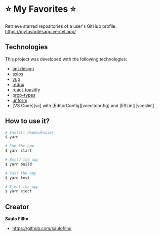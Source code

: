 # :star: My Favorites :star:

Retrieve starred repositories of a user's GitHub profile.
<https://myfavoritesapp.vercel.app/>

## Technologies

This project was developed with the following technologies:

- [ant design](https://ant.design/)
- [axios](https://github.com/axios/axios)
- [yup](https://github.com/jquense/yup)
- [redux](https://redux.js.org/)
- [react-toastify](react-toastify)
- [prop-types](https://www.npmjs.com/package/prop-types)
- [unform](https://unform.dev/)
- [VS Code][vc] with [EditorConfig][vceditconfig] and [ESLint][vceslint]

## How to use it?

```bash
# Install dependencies
$ yarn

# Run the app
$ yarn start

# Build the app
$ yarn build

# Test the app
$ yarn test

# Eject the app
$ yarn eject
```

## Creator

**Saulo Filho**

- <https://github.com/saulofilho>
